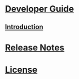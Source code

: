 # [Developer Guide](guide/index.md)
## [Introduction](guide/intro.md)

# [Release Notes](release-notes.md)
# [License](license.md)
